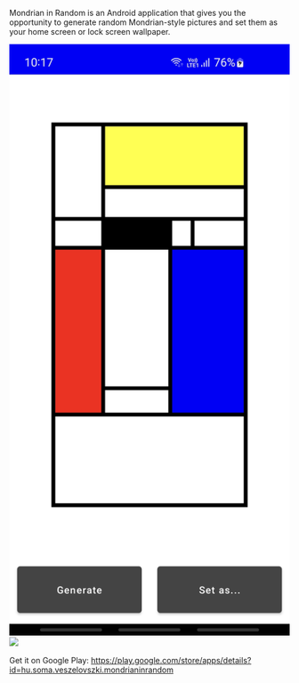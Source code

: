 Mondrian in Random is an Android application that gives you the opportunity to generate random Mondrian-style pictures and set them as your home screen or lock screen wallpaper.

<img src="https://github.com/somaveszelovszki/MondrianInRandom/blob/main/docs/screenshot_app.jpg" width="600">
<img src="https://github.com/somaveszelovszki/MondrianInRandom/blob/main/docs/screenshot_lockscreen.jpg" width="600">

Get it on Google Play:
https://play.google.com/store/apps/details?id=hu.soma.veszelovszki.mondrianinrandom
